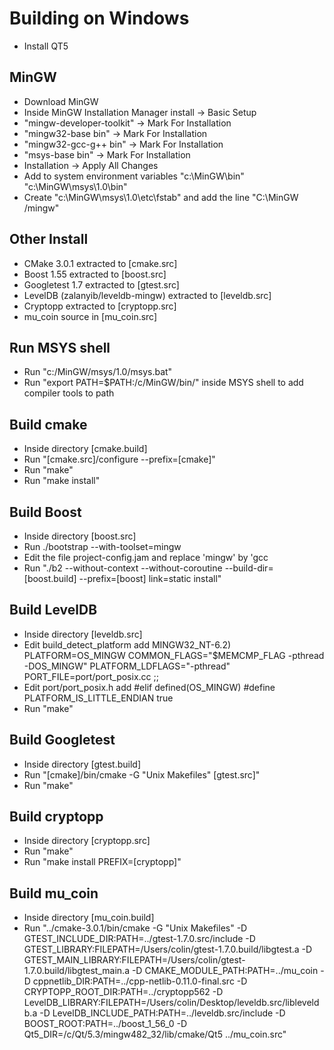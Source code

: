 # Building on Windows
* Install QT5

## MinGW
* Download MinGW
* Inside MinGW Installation Manager install -> Basic Setup
* "mingw-developer-toolkit" -> Mark For Installation
* "mingw32-base bin" -> Mark For Installation
* "mingw32-gcc-g++ bin" -> Mark For Installation
* "msys-base bin" -> Mark For Installation
* Installation -> Apply All Changes
* Add to system environment variables "c:\MinGW\bin" "c:\MinGW\msys\1.0\bin"
* Create "c:\MinGW\msys\1.0\etc\fstab" and add the line "C:\MinGW /mingw"

## Other Install
* CMake 3.0.1 extracted to [cmake.src]
* Boost 1.55 extracted to [boost.src]
* Googletest 1.7 extracted to [gtest.src]
* LevelDB (zalanyib/leveldb-mingw) extracted to [leveldb.src]
* Cryptopp extracted to [cryptopp.src]
* mu_coin source in [mu_coin.src]

## Run MSYS shell
* Run "c:/MinGW/msys/1.0/msys.bat"
* Run "export PATH=$PATH:/c/MinGW/bin/" inside MSYS shell to add compiler tools to path

## Build cmake
* Inside directory [cmake.build]
* Run "[cmake.src]/configure --prefix=[cmake]"
* Run "make"
* Run "make install"

## Build Boost
* Inside directory [boost.src]
* Run ./bootstrap --with-toolset=mingw
* Edit the file project-config.jam and replace 'mingw' by 'gcc
* Run "./b2 --without-context --without-coroutine --build-dir=[boost.build] --prefix=[boost] link=static install"

## Build LevelDB
* Inside directory [leveldb.src]
* Edit build_detect_platform add
    MINGW32_NT-6.2)
        PLATFORM=OS_MINGW
        COMMON_FLAGS="$MEMCMP_FLAG -pthread -DOS_MINGW"
        PLATFORM_LDFLAGS="-pthread"
        PORT_FILE=port/port_posix.cc
        ;;
* Edit port/port_posix.h add 
#elif defined(OS_MINGW)
  #define PLATFORM_IS_LITTLE_ENDIAN true
* Run "make"

## Build Googletest
* Inside directory [gtest.build]
* Run "[cmake]/bin/cmake -G "Unix Makefiles" [gtest.src]"
* Run "make"

## Build cryptopp
* Inside directory [cryptopp.src]
* Run "make"
* Run "make install PREFIX=[cryptopp]"

## Build mu_coin
* Inside directory [mu_coin.build]
* Run "../cmake-3.0.1/bin/cmake -G "Unix Makefiles" -D GTEST_INCLUDE_DIR:PATH=../gtest-1.7.0.src/include -D GTEST_LIBRARY:FILEPATH=/Users/colin/gtest-1.7.0.build/libgtest.a -D GTEST_MAIN_LIBRARY:FILEPATH=/Users/colin/gtest-1.7.0.build/libgtest_main.a -D CMAKE_MODULE_PATH:PATH=../mu_coin -D cppnetlib_DIR:PATH=../cpp-netlib-0.11.0-final.src -D CRYPTOPP_ROOT_DIR:PATH=../cryptopp562 -D LevelDB_LIBRARY:FILEPATH=/Users/colin/Desktop/leveldb.src/libleveldb.a -D LevelDB_INCLUDE_PATH:PATH=../leveldb.src/include -D BOOST_ROOT:PATH=../boost_1_56_0 -D Qt5_DIR=/c/Qt/5.3/mingw482_32/lib/cmake/Qt5 ../mu_coin.src"
